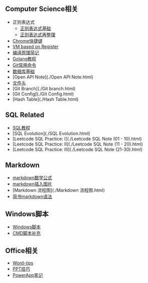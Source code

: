## Computer Science相关

- 正则表达式
  - [正则表达式基础](./正则表达式.html) 
  - [正则表达式再整理](./正则表达式再整理.html) 
- [Chrome快捷键](./Chrome快捷键.html) 
- [VM based on Register](./vm_register.html) 
- [编译原理简记](./编译器原理简记.html) 
- [Golang教程](./Go语言教程.html) 
- [Git常用命令](./Github命令.html) 
- [数据库基础](./数据库基础.html) 
- [Open API Note](./Open API Note.html) 
- [文件头](./文件头.html) 
- [Git Branch](./Git branch.html) 
- [Git Config](./Git Config.html) 
- [Hash Table](./Hash Table.html) 

## SQL Related

- [SQL教程](./SQL教程.html) 
- [SQL Evolution](./SQL Evolution.html) 
- [Leetcode SQL Practice: I](./Leetcode SQL Note (01 - 10).html) 
- [Leetcode SQL Practice: II](./Leetcode SQL Note (11 - 20).html) 
- [Leetcode SQL Practice: III](./Leetcode SQL Note (21-30).html) 

## Markdown

- [markdown数学公式](./markdown数学公式.html) 
- [markdown插入图片](./Markdown插入图片.html) 
- [Markdown 流程图](./Markdown 流程图.html) 
- [简书markdown语法](./简书MarkDown语法.html) 

## Windows脚本

- [Windows脚本](./Windows脚本.html)  
- [CMD脚本补充](./CMD脚本.html)  

## Office相关

- [Word-tips](./Office相关/Word-Tips.html) 
- [PPT技巧](./Office相关/PPT技巧.html) 
- [PowerApp笔记](./PowerApp笔记.html) 